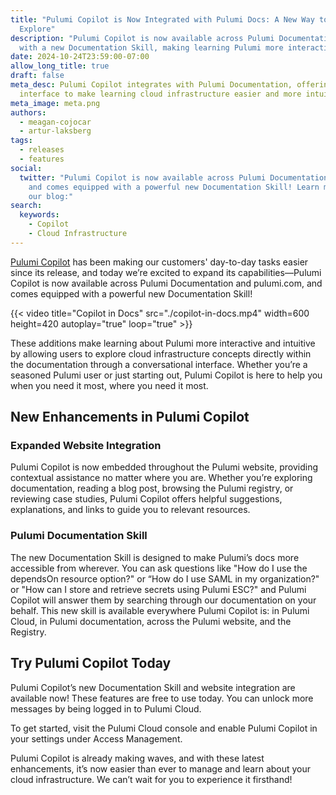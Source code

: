 ```yaml
---
title: "Pulumi Copilot is Now Integrated with Pulumi Docs: A New Way to Learn and
  Explore"
description: "Pulumi Copilot is now available across Pulumi Documentation, equipped
  with a new Documentation Skill, making learning Pulumi more interactive and intuitive."
date: 2024-10-24T23:59:00-07:00
allow_long_title: true
draft: false
meta_desc: Pulumi Copilot integrates with Pulumi Documentation, offering a conversational
  interface to make learning cloud infrastructure easier and more intuitive.
meta_image: meta.png
authors:
  - meagan-cojocar
  - artur-laksberg
tags:
  - releases
  - features
social:
  twitter: "Pulumi Copilot is now available across Pulumi Documentation and pulumi.com,
    and comes equipped with a powerful new Documentation Skill! Learn more by reading
    our blog:"
search:
  keywords:
    - Copilot
    - Cloud Infrastructure
---
```


[Pulumi Copilot](/docs/pulumi-cloud/copilot/) has been making our customers' day-to-day tasks easier since its release, and today we’re excited to expand its capabilities—Pulumi Copilot is now available across Pulumi Documentation and pulumi.com, and comes equipped with a powerful new Documentation Skill!

<!--more-->
{{< video title="Copilot in Docs" src="./copilot-in-docs.mp4" width=600 height=420 autoplay="true" loop="true" >}}

These additions make learning about Pulumi more interactive and intuitive by allowing users to explore cloud infrastructure concepts directly within the documentation through a conversational interface. Whether you’re a seasoned Pulumi user or just starting out, Pulumi Copilot is here to help you when you need it most, where you need it most.

## New Enhancements in Pulumi Copilot

### Expanded Website Integration

Pulumi Copilot is now embedded throughout the Pulumi website, providing contextual assistance no matter where you are. Whether you’re exploring documentation, reading a blog post, browsing the Pulumi registry, or reviewing case studies, Pulumi Copilot offers helpful suggestions, explanations, and links to guide you to relevant resources.

### Pulumi Documentation Skill

The new Documentation Skill is designed to make Pulumi’s docs more accessible from wherever. You can ask questions like "How do I use the dependsOn resource option?" or “How do I use SAML in my organization?" or "How can I store and retrieve secrets using Pulumi ESC?" and Pulumi Copilot will answer them by searching through our documentation on your behalf. This new skill is available everywhere Pulumi Copilot is: in Pulumi Cloud, in Pulumi documentation, across the Pulumi website, and the Registry.

## Try Pulumi Copilot Today

Pulumi Copilot’s new Documentation Skill and website integration are available now! These features are free to use today. You can unlock more messages by being logged in to Pulumi Cloud.

To get started, visit the Pulumi Cloud console and enable Pulumi Copilot in your settings under Access Management.

Pulumi Copilot is already making waves, and with these latest enhancements, it’s now easier than ever to manage and learn about your cloud infrastructure. We can’t wait for you to experience it firsthand!
